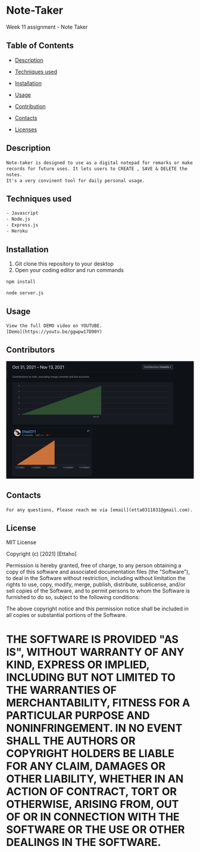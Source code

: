 # Note-Taker
Week 11 assignment - Note Taker

## Table of Contents

- [Description](#Description)

- [Techniques used](#Techniques-used)
- [Installation](#Installation)
- [Usage](#Usage)
- [Contribution](#Contributors)
- [Contacts](#Contacts)
- [Licenses](#Licenses)

## Description
    Note-taker is designed to use as a digital notepad for remarks or make records for future uses. It lets users to CREATE , SAVE & DELETE the notes.
    It's a very convinent tool for daily personal usage.

## Techniques used

    - Javascript
    - Node.js
    - Express.js
    - Heroku

## Installation
1. Git clone this repository to your desktop
2. Open your coding editor and run commands
```
npm install
```
```
node server.js
```
## Usage
    View the full DEMO video on YOUTUBE.
    [Demo](https://youtu.be/ggwpw17D90Y)

## Contributors

![contribution](./RMimages/contributors.png)

## Contacts
    For any questions, Please reach me via [email](etta0311031@gmail.com).


## License
MIT License

Copyright (c) [2021] [Ettaho]

Permission is hereby granted, free of charge, to any person obtaining a copy
of this software and associated documentation files (the "Software"), to deal
in the Software without restriction, including without limitation the rights
to use, copy, modify, merge, publish, distribute, sublicense, and/or sell
copies of the Software, and to permit persons to whom the Software is
furnished to do so, subject to the following conditions:

The above copyright notice and this permission notice shall be included in all
copies or substantial portions of the Software.

THE SOFTWARE IS PROVIDED "AS IS", WITHOUT WARRANTY OF ANY KIND, EXPRESS OR
IMPLIED, INCLUDING BUT NOT LIMITED TO THE WARRANTIES OF MERCHANTABILITY,
FITNESS FOR A PARTICULAR PURPOSE AND NONINFRINGEMENT. IN NO EVENT SHALL THE
AUTHORS OR COPYRIGHT HOLDERS BE LIABLE FOR ANY CLAIM, DAMAGES OR OTHER
LIABILITY, WHETHER IN AN ACTION OF CONTRACT, TORT OR OTHERWISE, ARISING FROM,
OUT OF OR IN CONNECTION WITH THE SOFTWARE OR THE USE OR OTHER DEALINGS IN THE
SOFTWARE.
=======